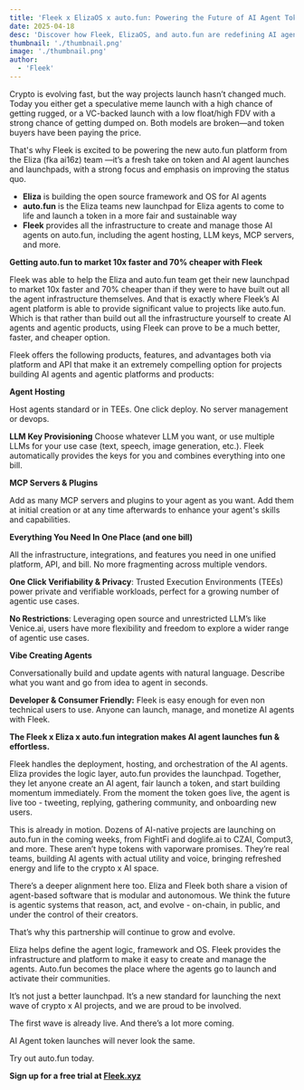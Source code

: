 ```yaml
---
title: 'Fleek x ElizaOS x auto.fun: Powering the Future of AI Agent Token Launches'
date: 2025-04-18
desc: 'Discover how Fleek, ElizaOS, and auto.fun are redefining AI agent token launches—faster, fairer, and built for the future of crypto x AI. Try it now on Fleek.xyz.'
thumbnail: './thumbnail.png'
image: './thumbnail.png'
author:
  - 'Fleek'
---
```


Crypto is evolving fast, but the way projects launch hasn’t changed much. Today you either get a speculative meme launch with a high chance of getting rugged, or a VC-backed launch with a low float/high FDV with a strong chance of getting dumped on. Both models are broken—and token buyers have been paying the price.

That's why Fleek is excited to be powering the new auto.fun platform from the Eliza (fka ai16z) team —it’s a fresh take on token and AI agent launches and launchpads, with a strong focus and emphasis on improving the status quo.

- **Eliza** is building the open source framework and OS for AI agents
- **auto.fun** is the Eliza teams new launchpad for Eliza agents to come to life and launch a token in a more fair and sustainable way
- **Fleek** provides all the infrastructure to create and manage those AI agents on auto.fun, including the agent hosting, LLM keys, MCP servers, and more.

**Getting auto.fun to market 10x faster and 70% cheaper with Fleek**

Fleek was able to help the Eliza and auto.fun team get their new launchpad to market 10x faster and 70% cheaper than if they were to have built out all the agent infrastructure themselves. And that is exactly where Fleek’s AI agent platform is able to provide significant value to projects like auto.fun. Which is that rather than build out all the infrastructure yourself to create AI agents and agentic products, using Fleek can prove to be a much better, faster, and cheaper option.

Fleek offers the following products, features, and advantages both via platform and API that make it an extremely compelling option for projects building AI agents and agentic platforms and products:

**Agent Hosting**

Host agents standard or in TEEs. One click deploy. No server management or devops.

**LLM Key Provisioning** Choose whatever LLM you want, or use multiple LLMs for your use case (text, speech, image generation, etc.). Fleek automatically provides the keys for you and combines everything into one bill.

**MCP Servers & Plugins**

Add as many MCP servers and plugins to your agent as you want. Add them at initial creation or at any time afterwards to enhance your agent's skills and capabilities.

**Everything You Need In One Place (and one bill)**

All the infrastructure, integrations, and features you need in one unified platform, API, and bill. No more fragmenting across multiple vendors.

**One Click Verifiability & Privacy**: Trusted Execution Environments (TEEs) power private and verifiable workloads, perfect for a growing number of agentic use cases.

**No Restrictions**: Leveraging open source and unrestricted LLM’s like Venice.ai, users have more flexibility and freedom to explore a wider range of agentic use cases.

**Vibe Creating Agents**

Conversationally build and update agents with natural language. Describe what you want and go from idea to agent in seconds.

**Developer & Consumer Friendly:** Fleek is easy enough for even non technical users to use. Anyone can launch, manage, and monetize AI agents with Fleek.

**The Fleek x Eliza x auto.fun integration makes AI agent launches fun & effortless.**

Fleek handles the deployment, hosting, and orchestration of the AI agents. Eliza provides the logic layer, auto.fun provides the launchpad. Together, they let anyone create an AI agent, fair launch a token, and start building momentum immediately. From the moment the token goes live, the agent is live too - tweeting, replying, gathering community, and onboarding new users.

This is already in motion. Dozens of AI-native projects are launching on auto.fun in the coming weeks, from FightFi and doglife.ai to CZAI, Comput3, and more. These aren’t hype tokens with vaporware promises. They’re real teams, building AI agents with actual utility and voice, bringing refreshed energy and life to the crypto x AI space.

There’s a deeper alignment here too. Eliza and Fleek both share a vision of agent-based software that is modular and autonomous. We think the future is agentic systems that reason, act, and evolve - on-chain, in public, and under the control of their creators.

That’s why this partnership will continue to grow and evolve.

Eliza helps define the agent logic, framework and OS. Fleek provides the infrastructure and platform to make it easy to create and manage the agents. Auto.fun becomes the place where the agents go to launch and activate their communities.

It’s not just a better launchpad. It’s a new standard for launching the next wave of crypto x AI projects, and we are proud to be involved.

The first wave is already live. And there’s a lot more coming.

AI Agent token launches will never look the same.

Try out auto.fun today.

**Sign up for a free trial at [Fleek.xyz](https://fleek.xyz/)**
